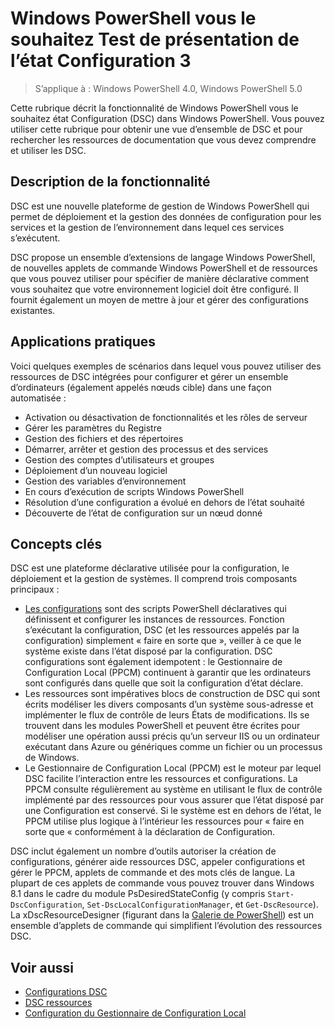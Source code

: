 # Windows PowerShell vous le souhaitez Test de présentation de l’état Configuration 3

> S’applique à : Windows PowerShell 4.0, Windows PowerShell 5.0

Cette rubrique décrit la fonctionnalité de Windows PowerShell vous le souhaitez état Configuration (DSC) dans Windows PowerShell. Vous pouvez utiliser cette rubrique pour obtenir une vue d’ensemble de DSC et pour rechercher les ressources de documentation que vous devez comprendre et utiliser les DSC.

## Description de la fonctionnalité
DSC est une nouvelle plateforme de gestion de Windows PowerShell qui permet de déploiement et la gestion des données de configuration pour les services et la gestion de l’environnement dans lequel ces services s’exécutent.

DSC propose un ensemble d’extensions de langage Windows PowerShell, de nouvelles applets de commande Windows PowerShell et de ressources que vous pouvez utiliser pour spécifier de manière déclarative comment vous souhaitez que votre environnement logiciel doit être configuré. Il fournit également un moyen de mettre à jour et gérer des configurations existantes.

## Applications pratiques
Voici quelques exemples de scénarios dans lequel vous pouvez utiliser des ressources de DSC intégrées pour configurer et gérer un ensemble d’ordinateurs (également appelés nœuds cible) dans une façon automatisée :

* Activation ou désactivation de fonctionnalités et les rôles de serveur
* Gérer les paramètres du Registre
* Gestion des fichiers et des répertoires
* Démarrer, arrêter et gestion des processus et des services
* Gestion des comptes d’utilisateurs et groupes
* Déploiement d’un nouveau logiciel
* Gestion des variables d’environnement
* En cours d’exécution de scripts Windows PowerShell
* Résolution d’une configuration a évolué en dehors de l’état souhaité
* Découverte de l’état de configuration sur un nœud donné

## Concepts clés
DSC est une plateforme déclarative utilisée pour la configuration, le déploiement et la gestion de systèmes. Il comprend trois composants principaux :

* [Les configurations](configurations.md) sont des scripts PowerShell déclaratives qui définissent et configurer les instances de ressources. Fonction s’exécutant la configuration, DSC (et les ressources appelés par la configuration) simplement « faire en sorte que », veiller à ce que le système existe dans l’état disposé par la configuration. DSC configurations sont également idempotent : le Gestionnaire de Configuration Local (PPCM) continuent à garantir que les ordinateurs sont configurés dans quelle que soit la configuration d’état déclare.
* Les ressources sont impératives blocs de construction de DSC qui sont écrits modéliser les divers composants d’un système sous-adresse et implémenter le flux de contrôle de leurs États de modifications. Ils se trouvent dans les modules PowerShell et peuvent être écrites pour modéliser une opération aussi précis qu’un serveur IIS ou un ordinateur exécutant dans Azure ou génériques comme un fichier ou un processus de Windows.
* Le Gestionnaire de Configuration Local (PPCM) est le moteur par lequel DSC facilite l’interaction entre les ressources et configurations. La PPCM consulte régulièrement au système en utilisant le flux de contrôle implémenté par des ressources pour vous assurer que l’état disposé par une Configuration est conservé. Si le système est en dehors de l’état, le PPCM utilise plus logique à l’intérieur les ressources pour « faire en sorte que « conformément à la déclaration de Configuration. 

DSC inclut également un nombre d’outils autoriser la création de configurations, générer aide ressources DSC, appeler configurations et gérer le PPCM, applets de commande et des mots clés de langue. La plupart de ces applets de commande vous pouvez trouver dans Windows 8.1 dans le cadre du module PsDesiredStateConfig (y compris `Start-DscConfiguration`, `Set-DscLocalConfigurationManager`, et `Get-DscResource`). La xDscResourceDesigner (figurant dans la [Galerie de PowerShell](https://www.powershellgallery.com/packages/xDSCResourceDesigner/)) est un ensemble d’applets de commande qui simplifient l’évolution des ressources DSC.

## Voir aussi
* [Configurations DSC](configurations.md)
* [DSC ressources](resources.md)
* [Configuration du Gestionnaire de Configuration Local](metaconfig.md)

